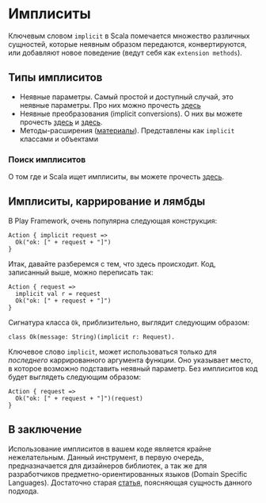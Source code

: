 Имплиситы
=========
Ключевым словом `implicit` в Scala помечается множество различных
сущностей, которые неявным образом передаются, конвертируются, или
добавляют новое поведение (ведут себя как `extension methods`).


## Типы имплиситов

 - Неявные параметры. Самый простой и доступный случай, это неявные
   параметры. Про них можно прочесть [здесь][impl-parameters]
 - Неявные преобразования (implicit conversions). О них вы можете
   прочесть [здесь][impl-conversions] и [здесь][impl-conversions-2].
 - Методы-расширения ([материалы][impl-classes]). Представлены как `implicit`
   классами и объектами

### Поиск имплиситов
О том где и Scala ищет имплиситы, вы можете прочесть [здесь][impl-lookup].


## Имплиситы, каррирование и лямбды
В Play Framework, очень популярна следующая конструкция:

    Action { implicit request =>
      Ok("ok: [" + request + "]")
    }

Итак, давайте разберемся с тем, что здесь происходит. Код, записанный
выше, можно переписать так:

    Action { request =>
      implicit val r = request
      Ok("ok: [" + request + "]")
    }

Сигнатура класса `Ok`, приблизительно, выглядит следующим образом:

    class Ok(message: String)(implicit r: Request).

Ключевое слово `implicit`, может использоваться только для *последнего*
каррированного аргумента функции. Оно указывает место, в которое возможно
подставить неявный параметр. Без имплиситов код будет выглядеть следующим образом:

    Action { request =>
      Ok("ok: [" + request + "]")(request)
    }


## В заключение
Использование имплиситов в вашем коде является крайне нежелательным.
Данный инструмент, в первую очередь, предназначается для дизайнеров
библиотек, а так же для разработчиков предметно-ориентированных языков
(Domain Specific Languages). Достаточно старая [статья][pimp-my-lib],
поясняющая сущность данного подхода.

[pimp-my-lib]: http://www.artima.com/weblogs/viewpost.jsp?thread=179766
[impl-conversions]: http://docs.scala-lang.org/tutorials/tour/implicit-conversions
[impl-conversions-2]: http://baddotrobot.com/blog/2015/07/14/scala-implicit-functions/
[impl-parameters]: http://baddotrobot.com/blog/2015/07/03/scala-implicit-parameters/
[impl-classes]: http://docs.scala-lang.org/overviews/core/implicit-classes.html
[impl-lookup]: http://docs.scala-lang.org/tutorials/FAQ/finding-implicits.html

